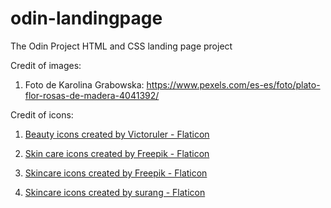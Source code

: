 # odin-landingpage
The Odin Project HTML and CSS landing page project

Credit of images:
1. Foto de Karolina Grabowska: https://www.pexels.com/es-es/foto/plato-flor-rosas-de-madera-4041392/

Credit of icons:
1. <a href="https://www.flaticon.com/free-icons/beauty" title="beauty icons">Beauty icons created by Victoruler - Flaticon</a>

2. <a href="https://www.flaticon.com/free-icons/skin-care" title="skin care icons">Skin care icons created by Freepik - Flaticon</a>

3. <a href="https://www.flaticon.com/free-icons/skincare" title="skincare icons">Skincare icons created by Freepik - Flaticon</a>

4. <a href="https://www.flaticon.com/free-icons/skincare" title="skincare icons">Skincare icons created by surang - Flaticon</a>
